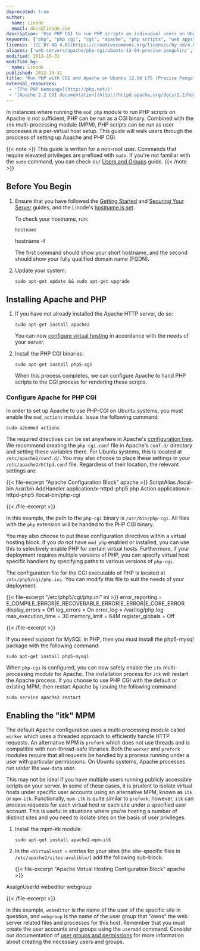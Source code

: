 ```yaml
---
deprecated: true
author:
  name: Linode
  email: docs@linode.com
description: 'Use PHP CGI to run PHP scripts as indivudual users on Ubuntu 12.04.'
keywords: ["php", "php cgi", "cgi", "apache", "php scripts", "web apps", "web applications"]
license: '[CC BY-ND 4.0](https://creativecommons.org/licenses/by-nd/4.0)'
aliases: ['web-servers/apache/php-cgi/ubuntu-12-04-precise-pangolin/','websites/apache/run-php-applications-under-cgi-with-apache-on-ubuntu-12-04-lts-precise-pangolin/','websites/apache/run-php-cgi-apache-ubuntu-12-04/']
modified: 2012-10-31
modified_by:
  name: Linode
published: 2012-10-31
title: 'Run PHP with CGI and Apache on Ubuntu 12.04 LTS (Precise Pangolin)'
external_resources:
 - '[The PHP Homepage](http://php.net/)'
 - '[Apache 2.2 CGI documentation](http://httpd.apache.org/docs/2.2/howto/cgi.html)'
---
```


In instances where running the `mod_php` module to run PHP scripts on Apache is not sufficient, PHP can be run as a CGI binary. Combined with the `itk` multi-processing module (MPM), PHP scripts can be run as user processes in a per-virtual host setup. This guide will walk users through the proccess of setting up Apache and PHP CGI.

{{< note >}}
This guide is written for a non-root user. Commands that require elevated privileges are prefixed with `sudo`. If you're not familiar with the `sudo` command, you can check our [Users and Groups](/docs/tools-reference/linux-users-and-groups) guide.
{{< /note >}}

## Before You Begin

1.  Ensure that you have followed the [Getting Started](/docs/getting-started) and [Securing Your Server](/docs/security/securing-your-server) guides, and the Linode's [hostname is set](/docs/getting-started#setting-the-hostname).

    To check your hostname, run:

        hostname
	hostname -f

    The first command should show your short hostname, and the second should show your fully qualified domain name (FQDN).

2.  Update your system:

        sudo apt-get update && sudo apt-get upgrade

## Installing Apache and PHP

1.  If you have not already installed the Apache HTTP server, do so:

        sudo apt-get install apache2

    You can now [configure virtual hosting](/docs/web-servers/apache/installation/ubuntu-10.04-lucid#configure_apache_for_named_based_virtual_hosting) in accordance with the needs of your server.

2.  Install the PHP CGI binaries:

        sudo apt-get install php5-cgi

    When this process completes, we can configure Apache to hand PHP scripts to the CGI process for rendering these scripts.

### Configure Apache for PHP CGI

In order to set up Apache to use PHP-CGI on Ubuntu systems, you must enable the `mod_actions` module. Issue the following command:

    sudo a2enmod actions

The required directives can be set anywhere in Apache's [configuration tree](/docs/web-servers/apache/configuration/configuration-basics). We recommend creating the `php-cgi.conf` file in Apache's `conf.d/` directory and setting these variables there. For Ubuntu systems, this is located at `/etc/apache2/conf.d/`. You may also choose to place these settings in your `/etc/apache2/httpd.conf` file. Regardless of their location, the relevant settings are:

{{< file-excerpt "Apache Configuration Block" apache >}}
ScriptAlias /local-bin /usr/bin
AddHandler application/x-httpd-php5 php
Action application/x-httpd-php5 /local-bin/php-cgi

{{< /file-excerpt >}}


In this example, the path to the `php-cgi` binary is `/usr/bin/php-cgi`. All files with the `php` extension will be handed to the PHP CGI binary.

You may also choose to put these configuration directives within a virtual hosting block. If you *do not* have `mod_php` enabled or installed, you can use this to selectively enable PHP for certain virtual hosts. Furthermore, if your deployment requires multiple versions of PHP, you can specify virtual host specific handlers by specifying paths to various versions of `php-cgi`.

The configuration file for the CGI executable of PHP is located at `/etc/php5/cgi/php.ini`. You can modify this file to suit the needs of your deployment.

{{< file-excerpt "/etc/php5/cgi/php.ini" ini >}}
error_reporting = E_COMPILE_ERROR|E_RECOVERABLE_ERROR|E_ERROR|E_CORE_ERROR
display_errors = Off
log_errors = On
error_log = /var/log/php.log
max_execution_time = 30
memory_limit = 64M
register_globals = Off

{{< /file-excerpt >}}


If you need support for MySQL in PHP, then you must install the php5-mysql package with the following command:

    sudo apt-get install php5-mysql

When `php-cgi` is configured, you can now safely enable the `itk`  multi-processing module for Apache. The installation process for `itk` will restart the Apache process. If you choose to use PHP CGI with the default or existing MPM, then restart Apache by issuing the following command:

    sudo service apache2 restart

## Enabling the "itk" MPM

The default Apache configuration uses a multi-processing module called `worker` which uses a threaded approach to efficiently handle HTTP requests. An alternative MPM is `prefork` which does not use threads and is compatible with non-thread-safe libraries. Both the `worker` and `prefork` modules require that all requests be handled by a process running under a user with particular permissions. On Ubuntu systems, Apache processes run under the `www-data` user.

This may not be ideal if you have multiple users running publicly accessible scripts on your server. In some of these cases, it is prudent to isolate virtual hosts under specific user accounts using an alternative MPM, known as `itk` or `mpm-itk`. Functionally, `mpm-itk` is quite similar to `prefork`; however, `itk` can process requests for each virtual host or each site under a specified user account. This is useful in situations where you're hosting a number of distinct sites and you need to isolate sites on the basis of user privileges.

1.  Install the mpm-itk module:

        sudo apt-get install apache2-mpm-itk

2.  In the `<VirtualHost >` entries for your sites (the site-specific files in `/etc/apache2/sites-avalible/`) add the following sub-block:

    {{< file-excerpt "Apache Virtual Hosting Configuration Block" apache >}}
<IfModule mpm_itk_module>
	   AssignUserId webeditor webgroup
</IfModule>

{{< /file-excerpt >}}


In this example, `webeditor` is the name of the user of the specific site in question, and `webgroup` is the name of the user group that "owns" the web server related files and processes for this host. Remember that you must create the user accounts and groups using the `useradd` command. Consider our documentation of [user groups and permissions](/docs/tools-reference/linux-users-and-groups) for more information about creating the necessary users and groups.
